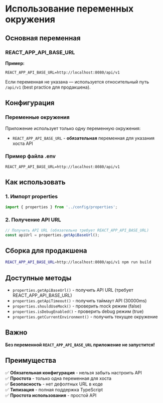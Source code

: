 # Использование переменных окружения

## Основная переменная

### REACT_APP_API_BASE_URL

**Пример:**
```
REACT_APP_API_BASE_URL=http://localhost:8080/api/v1
```

Если переменная не указана — используется относительный путь `/api/v1` (best practice для продакшена).

## Конфигурация

### Переменные окружения
Приложение использует только одну переменную окружения:

- `REACT_APP_API_BASE_URL` - **обязательная** переменная для указания хоста API

### Пример файла .env
```env
REACT_APP_API_BASE_URL=http://localhost:8080/api/v1
```

## Как использовать

### 1. Импорт properties
```typescript
import { properties } from '../config/properties';
```

### 2. Получение API URL
```typescript
// Получить API URL (обязательно требует REACT_APP_API_BASE_URL)
const apiUrl = properties.getApiBaseUrl();
```

## Сборка для продакшена

```bash
REACT_APP_API_BASE_URL=http://localhost:8080/api/v1 npm run build
```

## Доступные методы

- `properties.getApiBaseUrl()` - получить API URL (требует REACT_APP_API_BASE_URL)
- `properties.getApiTimeout()` - получить таймаут API (30000ms)
- `properties.shouldUseMock()` - проверить mock режим (false)
- `properties.isDebugEnabled()` - проверить debug режим (true)
- `properties.getCurrentEnvironment()` - получить текущее окружение

## Важно

**Без переменной `REACT_APP_API_BASE_URL` приложение не запустится!**

## Преимущества

✅ **Обязательная конфигурация** - нельзя забыть настроить API  
✅ **Простота** - только одна переменная для хоста  
✅ **Безопасность** - нет дефолтных URL в коде  
✅ **Типизация** - полная поддержка TypeScript  
✅ **Простота использования** - простой API 